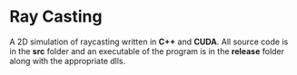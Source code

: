 # Ray Casting

A 2D simulation of raycasting written in __C++__ and __CUDA__. All source code is in the __src__ folder and an executable of the program is in the __release__ folder along with the appropriate dlls.